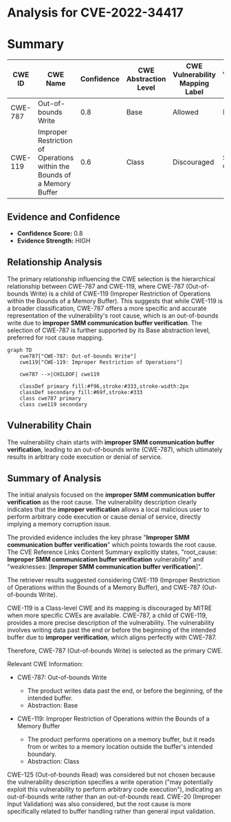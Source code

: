 # Analysis for CVE-2022-34417

# Summary
| CWE ID | CWE Name | Confidence | CWE Abstraction Level | CWE Vulnerability Mapping Label | CWE-Vulnerability Mapping Notes |
|---|---|---|---|---|---|
| CWE-787 | Out-of-bounds Write | 0.8 | Base | Allowed | Primary CWE |
| CWE-119 | Improper Restriction of Operations within the Bounds of a Memory Buffer | 0.6 | Class | Discouraged | Secondary Candidate |

## Evidence and Confidence

*   **Confidence Score:** 0.8
*   **Evidence Strength:** HIGH

## Relationship Analysis
The primary relationship influencing the CWE selection is the hierarchical relationship between CWE-787 and CWE-119, where CWE-787 (Out-of-bounds Write) is a child of CWE-119 (Improper Restriction of Operations within the Bounds of a Memory Buffer). This suggests that while CWE-119 is a broader classification, CWE-787 offers a more specific and accurate representation of the vulnerability's root cause, which is an out-of-bounds write due to **improper SMM communication buffer verification**. The selection of CWE-787 is further supported by its Base abstraction level, preferred for root cause mapping.

```mermaid
graph TD
    cwe787["CWE-787: Out-of-bounds Write"]
    cwe119["CWE-119: Improper Restriction of Operations"]
    
    cwe787 -->|CHILDOF| cwe119
    
    classDef primary fill:#f96,stroke:#333,stroke-width:2px
    classDef secondary fill:#69f,stroke:#333
    class cwe787 primary
    class cwe119 secondary
```

## Vulnerability Chain
The vulnerability chain starts with **improper SMM communication buffer verification**, leading to an out-of-bounds write (CWE-787), which ultimately results in arbitrary code execution or denial of service.

## Summary of Analysis
The initial analysis focused on the **improper SMM communication buffer verification** as the root cause. The vulnerability description clearly indicates that the **improper verification** allows a local malicious user to perform arbitrary code execution or cause denial of service, directly implying a memory corruption issue.

The provided evidence includes the key phrase "**Improper SMM communication buffer verification**" which points towards the root cause. The CVE Reference Links Content Summary explicitly states, "root_cause: **Improper SMM communication buffer verification** vulnerability" and "weaknesses: [**Improper SMM communication buffer verification**]".

The retriever results suggested considering CWE-119 (Improper Restriction of Operations within the Bounds of a Memory Buffer), and CWE-787 (Out-of-bounds Write).

CWE-119 is a Class-level CWE and its mapping is discouraged by MITRE when more specific CWEs are available. CWE-787, a child of CWE-119, provides a more precise description of the vulnerability. The vulnerability involves writing data past the end or before the beginning of the intended buffer due to **improper verification**, which aligns perfectly with CWE-787.

Therefore, CWE-787 (Out-of-bounds Write) is selected as the primary CWE.

Relevant CWE Information:
*   CWE-787: Out-of-bounds Write

    *   The product writes data past the end, or before the beginning, of the intended buffer.
    *   Abstraction: Base
*   CWE-119: Improper Restriction of Operations within the Bounds of a Memory Buffer

    *   The product performs operations on a memory buffer, but it reads from or writes to a memory location outside the buffer's intended boundary.
    *   Abstraction: Class

CWE-125 (Out-of-bounds Read) was considered but not chosen because the vulnerability description specifies a write operation ("may potentially exploit this vulnerability to perform arbitrary code execution"), indicating an out-of-bounds write rather than an out-of-bounds read. CWE-20 (Improper Input Validation) was also considered, but the root cause is more specifically related to buffer handling rather than general input validation.